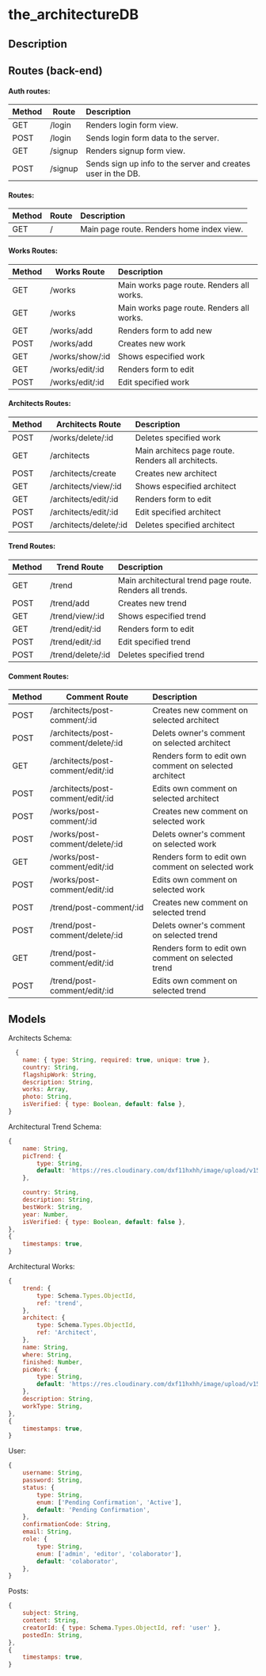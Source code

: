 # the_architectureDB

## Description

## Routes (back-end)

#### Auth routes:

| **Method** | **Route** | **Description**                                              |
| ---------- | --------- | :----------------------------------------------------------- |
| GET        | /login    | Renders login form view.                                     |
| POST       | /login    | Sends login form data to the server.                         |
| GET        | /signup   | Renders signup form view.                                    |
| POST       | /signup   | Sends sign up info to the server and creates user in the DB. |

#### Routes:

| **Method** | **Route** | **Description**                           |
| ---------- | --------- | :---------------------------------------- |
| GET        | /         | Main page route. Renders home index view. |

#### Works Routes:

| **Method** | **Works Route** | **Description**                           |
| ---------- | --------------- | :---------------------------------------- |
| GET        | /works          | Main works page route. Renders all works. |
| GET        | /works          | Main works page route. Renders all works. |
| GET        | /works/add      | Renders form to add new                   |
| POST       | /works/add      | Creates new work                          |
| GET        | /works/show/:id | Shows especified work                     |
| GET        | /works/edit/:id | Renders form to edit                      |
| POST       | /works/edit/:id | Edit specified work                       |

#### Architects Routes:

| **Method** | **Architects Route**   | **Description**                                    |
| ---------- | ---------------------- | :------------------------------------------------- |
| POST       | /works/delete/:id      | Deletes specified work                             |
| GET        | /architects            | Main architecs page route. Renders all architects. |
| POST       | /architects/create     | Creates new architect                              |
| GET        | /architects/view/:id   | Shows especified architect                         |
| GET        | /architects/edit/:id   | Renders form to edit                               |
| POST       | /architects/edit/:id   | Edit specified architect                           |
| POST       | /architects/delete/:id | Deletes specified architect                        |

#### Trend Routes:

| **Method** | **Trend Route**   | **Description**                                          |
| ---------- | ----------------- | :------------------------------------------------------- |
| GET        | /trend            | Main architectural trend page route. Renders all trends. |
| POST       | /trend/add        | Creates new trend                                        |
| GET        | /trend/view/:id   | Shows especified trend                                   |
| GET        | /trend/edit/:id   | Renders form to edit                                     |
| POST       | /trend/edit/:id   | Edit specified trend                                     |
| POST       | /trend/delete/:id | Deletes specified trend                                  |

#### Comment Routes:

| **Method** | **Comment Route**                   | **Description**                                        |
| ---------- | ----------------------------------- | :----------------------------------------------------- |
| POST       | /architects/post-comment/:id        | Creates new comment on selected architect              |
| POST       | /architects/post-comment/delete/:id | Delets owner's comment on selected architect           |
| GET        | /architects/post-comment/edit/:id   | Renders form to edit own comment on selected architect |
| POST       | /architects/post-comment/edit/:id   | Edits own comment on selected architect                |
| POST       | /works/post-comment/:id             | Creates new comment on selected work                   |
| POST       | /works/post-comment/delete/:id      | Delets owner's comment on selected work                |
| GET        | /works/post-comment/edit/:id        | Renders form to edit own comment on selected work      |
| POST       | /works/post-comment/edit/:id        | Edits own comment on selected work                     |
| POST       | /trend/post-comment/:id             | Creates new comment on selected trend                  |
| POST       | /trend/post-comment/delete/:id      | Delets owner's comment on selected trend               |
| GET        | /trend/post-comment/edit/:id        | Renders form to edit own comment on selected trend     |
| POST       | /trend/post-comment/edit/:id        | Edits own comment on selected trend                    |

## Models

Architects Schema:

```javascript
  {
	name: { type: String, required: true, unique: true },
	country: String,
	flagshipWork: String,
	description: String,
	works: Array,
	photo: String,
	isVerified: { type: Boolean, default: false },
}

```

Architectural Trend Schema:

```javascript
{
	name: String,
	picTrend: {
		type: String,
		default: 'https://res.cloudinary.com/dxf11hxhh/image/upload/v1587913924/theArchitectureDB/default_dh4el6.jpg',
	},

	country: String,
	description: String,
	bestWork: String,
	year: Number,
	isVerified: { type: Boolean, default: false },
},
{
	timestamps: true,
}

```

Architectural Works:

```javascript
{
	trend: {
		type: Schema.Types.ObjectId,
		ref: 'trend',
	},
	architect: {
		type: Schema.Types.ObjectId,
		ref: 'Architect',
	},
	name: String,
	where: String,
	finished: Number,
	picWork: {
		type: String,
		default: 'https://res.cloudinary.com/dxf11hxhh/image/upload/v1587913924/theArchitectureDB/default_dh4el6.jpg',
	},
	description: String,
	workType: String,
},
{
	timestamps: true,
}

```

User:

```javascript
{
	username: String,
	password: String,
	status: {
		type: String,
		enum: ['Pending Confirmation', 'Active'],
		default: 'Pending Confirmation',
	},
	confirmationCode: String,
	email: String,
	role: {
		type: String,
		enum: ['admin', 'editor', 'colaborator'],
		default: 'colaborator',
	},
}
```

Posts:

```javascript
{
	subject: String,
	content: String,
	creatorId: { type: Schema.Types.ObjectId, ref: 'user' },
	postedIn: String,
},
{
	timestamps: true,
}
```
